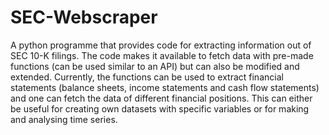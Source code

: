 # SEC-Webscraper
A python programme that provides code for extracting information out of SEC 10-K filings. The code makes it available to fetch data with pre-made functions (can be used similar to an API) but can also be modified and extended. Currently, the functions can be used to extract financial statements (balance sheets, income statements and cash flow statements) and one can fetch the data of different financial positions. This can either be useful for creating own datasets with specific variables or for making and analysing time series.
